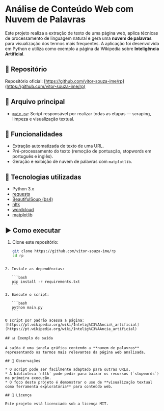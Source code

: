 # Análise de Conteúdo Web com Nuvem de Palavras

Este projeto realiza a extração de texto de uma página web, aplica técnicas de processamento de linguagem natural e gera uma **nuvem de palavras** para visualização dos termos mais frequentes. A aplicação foi desenvolvida em Python e utiliza como exemplo a página da Wikipedia sobre **Inteligência Artificial**.

## 📁 Repositório

Repositório oficial: [https://github.com/vitor-souza-ime/rp](https://github.com/vitor-souza-ime/rp)

## 📜 Arquivo principal

- [`main.py`](main.py): Script responsável por realizar todas as etapas — scraping, limpeza e visualização textual.

## 🔧 Funcionalidades

- Extração automatizada de texto de uma URL.
- Pré-processamento do texto (remoção de pontuação, stopwords em português e inglês).
- Geração e exibição de nuvem de palavras com `matplotlib`.

## 🧪 Tecnologias utilizadas

- Python 3.x
- [requests](https://pypi.org/project/requests/)
- [BeautifulSoup (bs4)](https://pypi.org/project/beautifulsoup4/)
- [nltk](https://www.nltk.org/)
- [wordcloud](https://pypi.org/project/wordcloud/)
- [matplotlib](https://matplotlib.org/)

## ▶️ Como executar

1. Clone este repositório:
   ```bash
   git clone https://github.com/vitor-souza-ime/rp
   cd rp
````

2. Instale as dependências:

   ```bash
   pip install -r requirements.txt
   ```

3. Execute o script:

   ```bash
   python main.py
   ```

O script por padrão acessa a página:
[https://pt.wikipedia.org/wiki/Intelig%C3%AAncia\_artificial](https://pt.wikipedia.org/wiki/Intelig%C3%AAncia_artificial)

## 📊 Exemplo de saída

A saída é uma janela gráfica contendo a **nuvem de palavras** representando os termos mais relevantes da página web analisada.

## 📌 Observações

* O script pode ser facilmente adaptado para outras URLs.
* A biblioteca `nltk` pode pedir para baixar os recursos (`stopwords`) na primeira execução.
* O foco deste projeto é demonstrar o uso de **visualização textual como ferramenta exploratória** para conteúdo web.

## 📄 Licença

Este projeto está licenciado sob a licença MIT.

